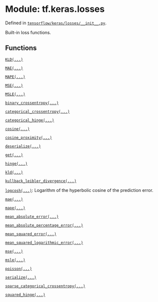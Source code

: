 <div itemscope itemtype="http://developers.google.com/ReferenceObject">
<meta itemprop="name" content="tf.keras.losses" />
<meta itemprop="path" content="Stable" />
</div>

# Module: tf.keras.losses



Defined in [`tensorflow/keras/losses/__init__.py`](https://www.tensorflow.org/code/tensorflow/keras/losses/__init__.py).

Built-in loss functions.

## Functions

[`KLD(...)`](../../tf/keras/metrics/kullback_leibler_divergence.md)

[`MAE(...)`](../../tf/keras/metrics/mean_absolute_error.md)

[`MAPE(...)`](../../tf/keras/metrics/mean_absolute_percentage_error.md)

[`MSE(...)`](../../tf/keras/metrics/mean_squared_error.md)

[`MSLE(...)`](../../tf/keras/metrics/mean_squared_logarithmic_error.md)

[`binary_crossentropy(...)`](../../tf/keras/metrics/binary_crossentropy.md)

[`categorical_crossentropy(...)`](../../tf/keras/metrics/categorical_crossentropy.md)

[`categorical_hinge(...)`](../../tf/keras/losses/categorical_hinge.md)

[`cosine(...)`](../../tf/keras/metrics/cosine_proximity.md)

[`cosine_proximity(...)`](../../tf/keras/metrics/cosine_proximity.md)

[`deserialize(...)`](../../tf/keras/losses/deserialize.md)

[`get(...)`](../../tf/keras/losses/get.md)

[`hinge(...)`](../../tf/keras/metrics/hinge.md)

[`kld(...)`](../../tf/keras/metrics/kullback_leibler_divergence.md)

[`kullback_leibler_divergence(...)`](../../tf/keras/metrics/kullback_leibler_divergence.md)

[`logcosh(...)`](../../tf/keras/losses/logcosh.md): Logarithm of the hyperbolic cosine of the prediction error.

[`mae(...)`](../../tf/keras/metrics/mean_absolute_error.md)

[`mape(...)`](../../tf/keras/metrics/mean_absolute_percentage_error.md)

[`mean_absolute_error(...)`](../../tf/keras/metrics/mean_absolute_error.md)

[`mean_absolute_percentage_error(...)`](../../tf/keras/metrics/mean_absolute_percentage_error.md)

[`mean_squared_error(...)`](../../tf/keras/metrics/mean_squared_error.md)

[`mean_squared_logarithmic_error(...)`](../../tf/keras/metrics/mean_squared_logarithmic_error.md)

[`mse(...)`](../../tf/keras/metrics/mean_squared_error.md)

[`msle(...)`](../../tf/keras/metrics/mean_squared_logarithmic_error.md)

[`poisson(...)`](../../tf/keras/metrics/poisson.md)

[`serialize(...)`](../../tf/keras/losses/serialize.md)

[`sparse_categorical_crossentropy(...)`](../../tf/keras/metrics/sparse_categorical_crossentropy.md)

[`squared_hinge(...)`](../../tf/keras/metrics/squared_hinge.md)

